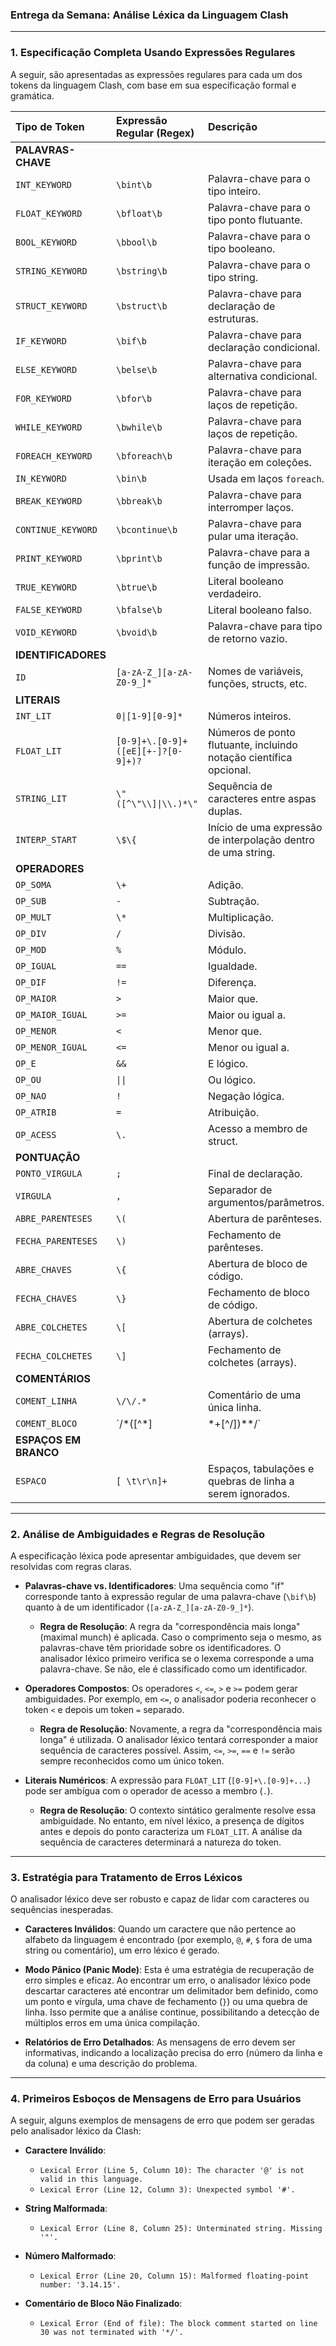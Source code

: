 ### Entrega da Semana: Análise Léxica da Linguagem Clash

---

### 1. Especificação Completa Usando Expressões Regulares

A seguir, são apresentadas as expressões regulares para cada um dos tokens da linguagem Clash, com base em sua especificação formal e gramática.

| Tipo de Token | Expressão Regular (Regex) | Descrição |
| :--- | :--- | :--- |
| **PALAVRAS-CHAVE** | | |
| `INT_KEYWORD` | `\bint\b` | Palavra-chave para o tipo inteiro. |
| `FLOAT_KEYWORD`| `\bfloat\b` | Palavra-chave para o tipo ponto flutuante. |
| `BOOL_KEYWORD` | `\bbool\b` | Palavra-chave para o tipo booleano. |
| `STRING_KEYWORD`| `\bstring\b` | Palavra-chave para o tipo string. |
| `STRUCT_KEYWORD`| `\bstruct\b` | Palavra-chave para declaração de estruturas. |
| `IF_KEYWORD` | `\bif\b` | Palavra-chave para declaração condicional. |
| `ELSE_KEYWORD` | `\belse\b` | Palavra-chave para alternativa condicional. |
| `FOR_KEYWORD` | `\bfor\b` | Palavra-chave para laços de repetição. |
| `WHILE_KEYWORD` | `\bwhile\b` | Palavra-chave para laços de repetição. |
| `FOREACH_KEYWORD`| `\bforeach\b`| Palavra-chave para iteração em coleções. |
| `IN_KEYWORD` | `\bin\b` | Usada em laços `foreach`. |
| `BREAK_KEYWORD` | `\bbreak\b` | Palavra-chave para interromper laços. |
| `CONTINUE_KEYWORD`| `\bcontinue\b`| Palavra-chave para pular uma iteração. |
| `PRINT_KEYWORD` | `\bprint\b` | Palavra-chave para a função de impressão. |
| `TRUE_KEYWORD` | `\btrue\b` | Literal booleano verdadeiro. |
| `FALSE_KEYWORD` | `\bfalse\b` | Literal booleano falso. |
| `VOID_KEYWORD` | `\bvoid\b` | Palavra-chave para tipo de retorno vazio. |
| **IDENTIFICADORES**| | |
| `ID` | `[a-zA-Z_][a-zA-Z0-9_]*` | Nomes de variáveis, funções, structs, etc. |
| **LITERAIS** | | |
| `INT_LIT` | `0\|[1-9][0-9]*` | Números inteiros. |
| `FLOAT_LIT` | `[0-9]+\.[0-9]+([eE][+-]?[0-9]+)?` | Números de ponto flutuante, incluindo notação científica opcional. |
| `STRING_LIT` | `\"([^\"\\]\|\\.)*\"` | Sequência de caracteres entre aspas duplas. |
| `INTERP_START` | `\$\{` |	Início de uma expressão de interpolação dentro de uma string. |
| **OPERADORES** | | |
| `OP_SOMA` | `\+` | Adição. |
| `OP_SUB` | `-` | Subtração. |
| `OP_MULT` | `\*` | Multiplicação. |
| `OP_DIV` | `/` | Divisão. |
| `OP_MOD` | `%` | Módulo. |
| `OP_IGUAL` | `==` | Igualdade. |
| `OP_DIF` | `!=` | Diferença. |
| `OP_MAIOR` | `>` | Maior que. |
| `OP_MAIOR_IGUAL`| `>=` | Maior ou igual a. |
| `OP_MENOR` | `<` | Menor que. |
| `OP_MENOR_IGUAL`| `<=` | Menor ou igual a. |
| `OP_E` | `&&` | E lógico. |
| `OP_OU` | `\|\|` | Ou lógico. |
| `OP_NAO` | `!` | Negação lógica. |
| `OP_ATRIB` | `=` | Atribuição. |
| `OP_ACESS` | `\.` | Acesso a membro de struct. |
| **PONTUAÇÃO** | | |
| `PONTO_VIRGULA` | `;` | Final de declaração. |
| `VIRGULA` | `,` | Separador de argumentos/parâmetros. |
| `ABRE_PARENTESES`| `\(` | Abertura de parênteses. |
| `FECHA_PARENTESES`| `\)` | Fechamento de parênteses. |
| `ABRE_CHAVES` | `\{` | Abertura de bloco de código. |
| `FECHA_CHAVES` | `\}` | Fechamento de bloco de código. |
| `ABRE_COLCHETES`| `\[` | Abertura de colchetes (arrays). |
| `FECHA_COLCHETES`| `\]` | Fechamento de colchetes (arrays). |
| **COMENTÁRIOS** | | |
| `COMENT_LINHA` | `\/\/.*` | Comentário de uma única linha. |
| `COMENT_BLOCO` | `\/\*([^*]|\*+[^/])*\*\/` | Comentário de múltiplas linhas. |
| **ESPAÇOS EM BRANCO**| | |
| `ESPACO` | `[ \t\r\n]+` | Espaços, tabulações e quebras de linha a serem ignorados. |

---

### 2. Análise de Ambiguidades e Regras de Resolução

A especificação léxica pode apresentar ambiguidades, que devem ser resolvidas com regras claras.

* **Palavras-chave vs. Identificadores**: Uma sequência como "if" corresponde tanto à expressão regular de uma palavra-chave (`\bif\b`) quanto à de um identificador (`[a-zA-Z_][a-zA-Z0-9_]*`).
    * **Regra de Resolução**: A regra da "correspondência mais longa" (maximal munch) é aplicada. Caso o comprimento seja o mesmo, as palavras-chave têm prioridade sobre os identificadores. O analisador léxico primeiro verifica se o lexema corresponde a uma palavra-chave. Se não, ele é classificado como um identificador.

* **Operadores Compostos**: Os operadores `<`, `<=`, `>` e `>=` podem gerar ambiguidades. Por exemplo, em `<=`, o analisador poderia reconhecer o token `<` e depois um token `=` separado.
    * **Regra de Resolução**: Novamente, a regra da "correspondência mais longa" é utilizada. O analisador léxico tentará corresponder a maior sequência de caracteres possível. Assim, `<=`, `>=`, `==` e `!=` serão sempre reconhecidos como um único token.

* **Literais Numéricos**: A expressão para `FLOAT_LIT` (`[0-9]+\.[0-9]+...`) pode ser ambígua com o operador de acesso a membro (`.`).
    * **Regra de Resolução**: O contexto sintático geralmente resolve essa ambiguidade. No entanto, em nível léxico, a presença de dígitos antes e depois do ponto caracteriza um `FLOAT_LIT`. A análise da sequência de caracteres determinará a natureza do token.

---

### 3. Estratégia para Tratamento de Erros Léxicos

O analisador léxico deve ser robusto e capaz de lidar com caracteres ou sequências inesperadas.

* **Caracteres Inválidos**: Quando um caractere que não pertence ao alfabeto da linguagem é encontrado (por exemplo, `@`, `#`, `$` fora de uma string ou comentário), um erro léxico é gerado.

* **Modo Pânico (Panic Mode)**: Esta é uma estratégia de recuperação de erro simples e eficaz. Ao encontrar um erro, o analisador léxico pode descartar caracteres até encontrar um delimitador bem definido, como um ponto e vírgula, uma chave de fechamento (`}`) ou uma quebra de linha. Isso permite que a análise continue, possibilitando a detecção de múltiplos erros em uma única compilação.

* **Relatórios de Erro Detalhados**: As mensagens de erro devem ser informativas, indicando a localização precisa do erro (número da linha e da coluna) e uma descrição do problema.

---

### 4. Primeiros Esboços de Mensagens de Erro para Usuários

A seguir, alguns exemplos de mensagens de erro que podem ser geradas pelo analisador léxico da Clash:

* **Caractere Inválido**:
    * `Lexical Error (Line 5, Column 10): The character '@' is not valid in this language.`
    * `Lexical Error (Line 12, Column 3): Unexpected symbol '#'.`

* **String Malformada**:
    * `Lexical Error (Line 8, Column 25): Unterminated string. Missing '"'.`

* **Número Malformado**:
    * `Lexical Error (Line 20, Column 15): Malformed floating-point number: '3.14.15'.`
* **Comentário de Bloco Não Finalizado**:

    * `Lexical Error (End of file): The block comment started on line 30 was not terminated with '*/'.`
